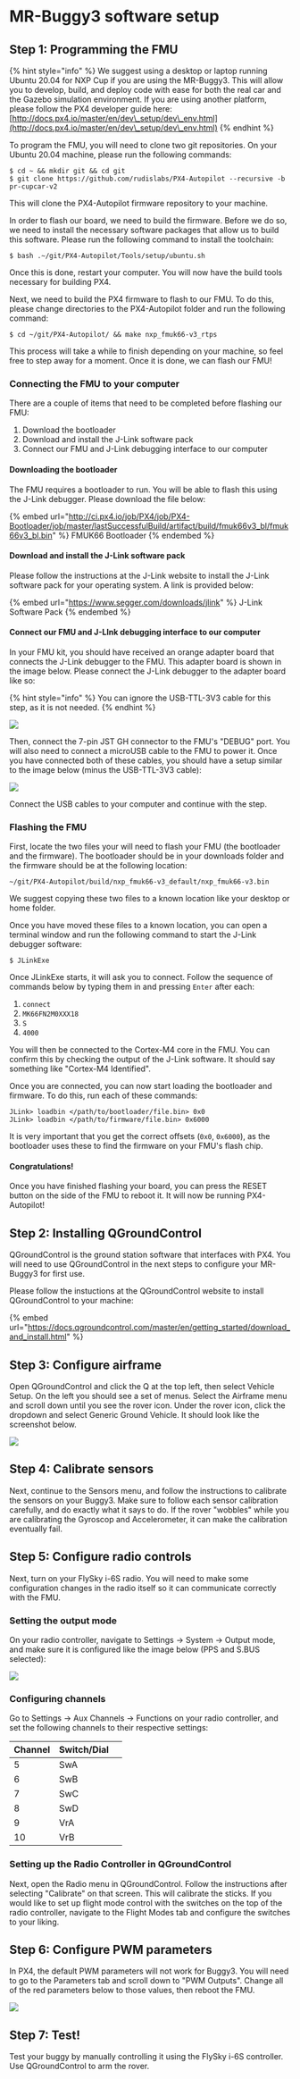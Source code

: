# MR-Buggy3 software setup

## Step 1: Programming the FMU

{% hint style="info" %}
We suggest using a desktop or laptop running Ubuntu 20.04 for NXP Cup if you are using the MR-Buggy3. This will allow you to develop, build, and deploy code with ease for both the real car and the Gazebo simulation environment. If you are using another platform, please follow the PX4 developer guide here: [http://docs.px4.io/master/en/dev\_setup/dev\_env.html](http://docs.px4.io/master/en/dev\_setup/dev\_env.html)
{% endhint %}

To program the FMU, you will need to clone two git repositories. On your Ubuntu 20.04 machine, please run the following commands:

```
$ cd ~ && mkdir git && cd git
$ git clone https://github.com/rudislabs/PX4-Autopilot --recursive -b pr-cupcar-v2
```

This will clone the PX4-Autopilot firmware repository to your machine.

In order to flash our board, we need to build the firmware. Before we do so, we need to install the necessary software packages that allow us to build this software. Please run the following command to install the toolchain:

```
$ bash .~/git/PX4-Autopilot/Tools/setup/ubuntu.sh
```

Once this is done, restart your computer. You will now have the build tools necessary for building PX4.

Next, we need to build the PX4 firmware to flash to our FMU. To do this, please change directories to the PX4-Autopilot folder and run the following command:

```
$ cd ~/git/PX4-Autopilot/ && make nxp_fmuk66-v3_rtps
```

This process will take a while to finish depending on your machine, so feel free to step away for a moment. Once it is done, we can flash our FMU!

### Connecting the FMU to your computer

There are a couple of items that need to be completed before flashing our FMU:

1. Download the bootloader
2. Download and install the J-Link software pack
3. Connect our FMU and J-Link debugging interface to our computer

#### Downloading the bootloader

The FMU requires a bootloader to run. You will be able to flash this using the J-Link debugger. Please download the file below:

{% embed url="http://ci.px4.io/job/PX4/job/PX4-Bootloader/job/master/lastSuccessfulBuild/artifact/build/fmuk66v3_bl/fmuk66v3_bl.bin" %}
FMUK66 Bootloader
{% endembed %}

#### Download and install the J-Link software pack

Please follow the instructions at the J-Link website to install the J-Link software pack for your operating system. A link is provided below:

{% embed url="https://www.segger.com/downloads/jlink" %}
J-Link Software Pack
{% endembed %}

#### Connect our FMU and J-LInk debugging interface to our computer

In your FMU kit, you should have received an orange adapter board that connects the J-Link debugger to the FMU. This adapter board is shown in the image below. Please connect the J-Link debugger to the adapter board like so:

{% hint style="info" %}
You can ignore the USB-TTL-3V3 cable for this step, as it is not needed.
{% endhint %}

![](../.gitbook/assets/20190711\_093531.jpg)

Then, connect the 7-pin JST GH connector to the FMU's "DEBUG" port. You will also need to connect a microUSB cable to the FMU to power it. Once you have connected both of these cables, you should have a setup similar to the image below (minus the USB-TTL-3V3 cable):

![](<../.gitbook/assets/image (53).png>)

Connect the USB cables to your computer and continue with the step.

### Flashing the FMU

First, locate the two files your will need to flash your FMU (the bootloader and the firmware). The bootloader should be in your downloads folder and the firmware should be at the following location:

`~/git/PX4-Autopilot/build/nxp_fmuk66-v3_default/nxp_fmuk66-v3.bin`

We suggest copying these two files to a known location like your desktop or home folder.

Once you have moved these files to a known location, you can open a terminal window and run the following command to start the J-Link debugger software:

```
$ JLinkExe
```

Once JLinkExe starts, it will ask you to connect. Follow the sequence of commands below by typing them in and pressing `Enter` after each:

1. `connect`
2. `MK66FN2M0XXX18`
3. `S`
4. `4000`

You will then be connected to the Cortex-M4 core in the FMU. You can confirm this by checking the output of the J-Link software. It should say something like "Cortex-M4 Identified".

Once you are connected, you can now start loading the bootloader and firmware. To do this, run each of these commands:

```
JLink> loadbin </path/to/bootloader/file.bin> 0x0
JLink> loadbin </path/to/firmware/file.bin> 0x6000
```

It is very important that you get the correct offsets (`0x0`, `0x6000`), as the bootloader uses these to find the firmware on your FMU's flash chip.

#### Congratulations!

Once you have finished flashing your board, you can press the RESET button on the side of the FMU to reboot it. It will now be running PX4-Autopilot!

## Step 2: Installing QGroundControl

QGroundControl is the ground station software that interfaces with PX4. You will need to use QGroundControl in the next steps to configure your MR-Buggy3 for first use.

Please follow the instuctions at the QGroundControl website to install QGroundControl to your machine:

{% embed url="https://docs.qgroundcontrol.com/master/en/getting_started/download_and_install.html" %}

## Step 3: Configure airframe

Open QGroundControl and click the Q at the top left, then select Vehicle Setup. On the left you should see a set of menus. Select the Airframe menu and scroll down until you see the rover icon. Under the rover icon, click the dropdown and select Generic Ground Vehicle. It should look like the screenshot below.

![](<../.gitbook/assets/image (51).png>)

## Step 4: Calibrate sensors

Next, continue to the Sensors menu, and follow the instructions to calibrate the sensors on your Buggy3. Make sure to follow each sensor calibration carefully, and do exactly what it says to do. If the rover "wobbles" while you are calibrating the Gyroscop and Accelerometer, it can make the calibration eventually fail.

## Step 5: Configure radio controls

Next, turn on your FlySky i-6S radio. You will need to make some configuration changes in the radio itself so it can communicate correctly with the FMU.

### Setting the output mode

On your radio controller, navigate to Settings -> System -> Output mode, and make sure it is configured like the image below (PPS and S.BUS selected):

![](<../.gitbook/assets/image (50).png>)

### Configuring channels

Go to Settings -> Aux Channels -> Functions on your radio controller, and set the following channels to their respective settings:

| Channel | Switch/Dial |   |
| ------- | ----------- | - |
| 5       | SwA         |   |
| 6       | SwB         |   |
| 7       | SwC         |   |
| 8       | SwD         |   |
| 9       | VrA         |   |
| 10      | VrB         |   |

### Setting up the Radio Controller in QGroundControl

Next, open the Radio menu in QGroundControl. Follow the instructions after selecting "Calibrate" on that screen. This will calibrate the sticks. If you would like to set up flight mode control with the switches on the top of the radio controller, navigate to the Flight Modes tab and configure the switches to your liking.

## Step 6: Configure PWM parameters

In PX4, the default PWM parameters will not work for Buggy3. You will need to go to the Parameters tab and scroll down to "PWM Outputs". Change all of the red parameters below to those values, then reboot the FMU.

![](<../.gitbook/assets/image (49) (1).png>)

## Step 7: Test!

Test your buggy by manually controlling it using the FlySky i-6S controller. Use QGroundControl to arm the rover.
